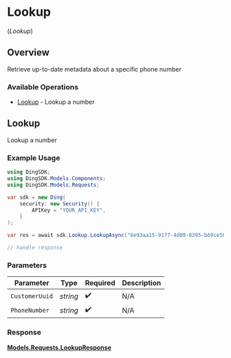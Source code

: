 # Lookup
(*Lookup*)

## Overview

Retrieve up-to-date metadata about a specific phone number

### Available Operations

* [Lookup](#lookup) - Lookup a number

## Lookup

Lookup a number

### Example Usage

```csharp
using DingSDK;
using DingSDK.Models.Components;
using DingSDK.Models.Requests;

var sdk = new Ding(
    security: new Security() {
        APIKey = "YOUR_API_KEY",
    }
);

var res = await sdk.Lookup.LookupAsync("6e93aa15-9177-4d09-8395-b69ce50db1c8", "string");

// handle response
```

### Parameters

| Parameter          | Type               | Required           | Description        |
| ------------------ | ------------------ | ------------------ | ------------------ |
| `CustomerUuid`     | *string*           | :heavy_check_mark: | N/A                |
| `PhoneNumber`      | *string*           | :heavy_check_mark: | N/A                |


### Response

**[Models.Requests.LookupResponse](../../Models/Requests/LookupResponse.md)**

